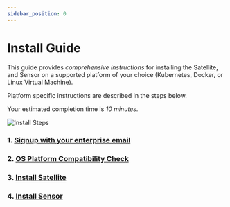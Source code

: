 ```yaml
---
sidebar_position: 0
---
```


# Install Guide

This guide provides *comprehensive instructions* for installing the Satellite, and Sensor on a supported platform of your choice (Kubernetes, Docker, or Linux Virtual Machine).

Platform specific instructions are described in the steps below.

Your estimated completion time is *10 minutes*.

![Install Steps](../../assets/api-observability-install.svg)

### 1. [Signup with your enterprise email](https://app.levo.ai/signup)

### 2. [OS Platform Compatibility Check](../common-tasks/general/os-compat-check.mdx)

### 3. [Install Satellite](/install-satellite)

### 4. [Install Sensor](/install-sensor)
